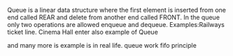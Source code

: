 Queue is a linear data structure where the first element is inserted from one end called REAR and delete from another end called FRONT.
In the queue only two operations are allowed enqueue and dequeue.
Examples:Railways ticket line.
         Cinema Hall enter also example of Queue  

and many more is example is in real life.
queue work fifo principle
